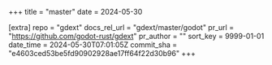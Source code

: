 +++
title = "master"
date = 2024-05-30

[extra]
repo = "gdext"
docs_rel_url = "gdext/master/godot"
pr_url = "https://github.com/godot-rust/gdext"
pr_author = ""
sort_key = 9999-01-01
date_time = 2024-05-30T07:01:05Z
commit_sha = "e4603ced53be5fd90902928ae17ff64f22d30b96"
+++


